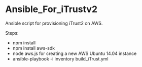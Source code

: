 # Ansible_For_iTrustv2
Ansible script for provisioning iTrust2 on AWS.

Steps:
- npm install
- npm install aws-sdk
- node aws.js for creating a new AWS Ubuntu 14.04 instance
- ansible-playbook -i inventory build_iTrust.yml
